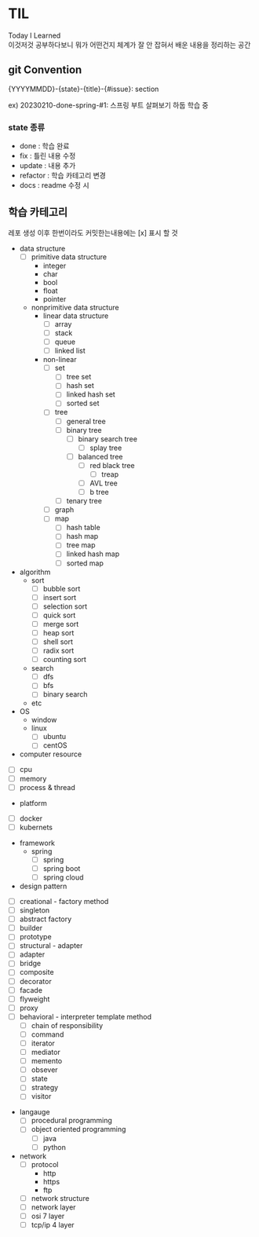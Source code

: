 # TIL
Today I Learned   
이것저것 공부하다보니 뭐가 어떤건지 체계가 잘 안 잡혀서 배운 내용을 정리하는 공간    

## git Convention
{YYYYMMDD}-{state}-{title}-{#issue}: section

ex) 20230210-done-spring-#1: 스프링 부트 살펴보기
하둡 학습 중

### state 종류
* done : 학습 완료
* fix : 틀린 내용 수정
* update : 내용 추가
* refactor : 학습 카테고리 변경
* docs : readme 수정 시

## 학습 카테고리
레포 생성 이후 한번이라도 커밋한는내용에는 [x] 표시 할 것
* data structure
  * [ ] primitive data structure
    * integer
    * char
    * bool
    * float
    * pointer
  * nonprimitive data structure
    * linear data structure
      * [ ] array
      * [ ] stack
      * [ ] queue
      * [ ] linked list
    * non-linear
      * [ ] set
        * [ ] tree set
        * [ ] hash set
        * [ ] linked hash set
        * [ ] sorted set
      * [ ] tree
        * [ ] general tree
        * [ ] binary tree
          * [ ] binary search tree
            * [ ] splay tree
          * [ ] balanced tree
            * [ ] red black tree
              * [ ] treap
            * [ ] AVL tree
            * [ ] b tree
        * [ ] tenary tree
      * [ ] graph
      * [ ] map
        * [ ] hash table
        * [ ] hash map
        * [ ] tree map
        * [ ] linked hash map
        * [ ] sorted map
  
* algorithm
  * sort
    * [ ] bubble sort
    * [ ] insert sort
    * [ ] selection sort
    * [ ] quick sort
    * [ ] merge sort
    * [ ] heap sort
    * [ ] shell sort
    * [ ] radix sort
    * [ ] counting sort
  * search
    * [ ] dfs
    * [ ] bfs
    * [ ] binary search
  * etc
* OS
  * window
  * linux
    * [ ] ubuntu
    * [ ] centOS
* computer resource
 * [ ] cpu
 * [ ] memory
 * [ ] process & thread
* platform
 * [ ] docker
 * [ ] kubernets
* framework
  * spring
    * [ ] spring
    * [ ] spring boot
    * [ ] spring cloud
* design pattern
 * [ ] creational - factory method
  * [ ] singleton 
  * [ ] abstract factory
  * [ ] builder
  * [ ] prototype
 * [ ] structural - adapter
  * [ ] adapter
  * [ ] bridge
  * [ ] composite
  * [ ] decorator
  * [ ] facade
  * [ ] flyweight
  * [ ] proxy
 * [ ] behavioral - interpreter template method
   * [ ] chain of responsibility 
   * [ ] command
   * [ ] iterator
   * [ ] mediator
   * [ ] memento
   * [ ] obsever
   * [ ] state
   * [ ] strategy
   * [ ] visitor
* langauge
  * [ ] procedural programming
  * [ ] object oriented programming
    * [ ] java
    * [ ] python
* network
  * [ ] protocol
    * http
    * https
    * ftp
  * [ ] network structure
  * [ ] network layer
   * [ ] osi 7 layer
   * [ ] tcp/ip 4 layer
